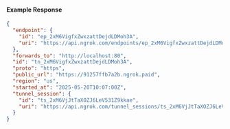 <!-- Code generated for API Clients. DO NOT EDIT. -->

#### Example Response

```json
{
  "endpoint": {
    "id": "ep_2xM6VigfxZwxzattDejdLDMoh3A",
    "uri": "https://api.ngrok.com/endpoints/ep_2xM6VigfxZwxzattDejdLDMoh3A"
  },
  "forwards_to": "http://localhost:80",
  "id": "tn_2xM6VigfxZwxzattDejdLDMoh3A",
  "proto": "https",
  "public_url": "https://91257ffb7a2b.ngrok.paid",
  "region": "us",
  "started_at": "2025-05-20T10:07:00Z",
  "tunnel_session": {
    "id": "ts_2xM6VjJtTaXOZJ6LeV531Z9kkae",
    "uri": "https://api.ngrok.com/tunnel_sessions/ts_2xM6VjJtTaXOZJ6LeV531Z9kkae"
  }
}
```
